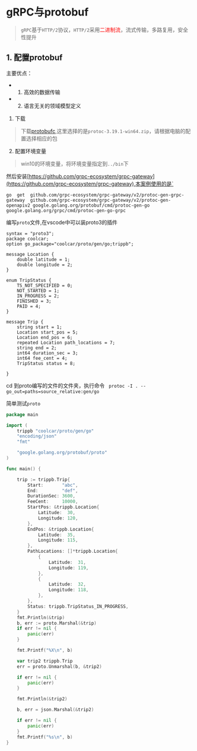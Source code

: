 # gRPC与protobuf
> `gRPC`基于`HTTP/2`协议，`HTTP/2`采用<font color='red'>二进制流</font>，流式传输，多路复用，安全性提升

## 1. 配置protobuf

主要优点：
- 1. 高效的数据传输
- 2. 语言无关的领域模型定义

1. 下载

>下载[protobufc](https://github.com/protocolbuffers/protobuf/releases),这里选择的是`protoc-3.19.1-win64.zip`，请根据电脑的配置选择相应的包

2. 配置环境变量 
>win10的环境变量，将环境变量指定到`../bin`下


然后安装[https://github.com/grpc-ecosystem/grpc-gateway](https://github.com/grpc-ecosystem/grpc-gateway),本案例使用的是`

```shell
go  get  github.com/grpc-ecosystem/grpc-gateway/v2/protoc-gen-grpc-gateway  github.com/grpc-ecosystem/grpc-gateway/v2/protoc-gen-openapiv2 google.golang.org/protobuf/cmd/protoc-gen-go  google.golang.org/grpc/cmd/protoc-gen-go-grpc
```
编写`proto`文件,在vscode中可以装proto3的插件
```proto3
syntax = "proto3";
package coolcar;
option go_package="coolcar/proto/gen/go;trippb";

message Location {
    double latitude = 1;
    double longitude = 2;
}

enum TripStatus {
    TS_NOT_SPECIFIED = 0;
    NOT_STARTED = 1;
    IN_PROGRESS = 2;
    FINISHED = 3;
    PAID = 4;
}

message Trip {
    string start = 1;
    Location start_pos = 5;
    Location end_pos = 6;
    repeated Location path_locations = 7;
    string end = 2;
    int64 duration_sec = 3;
    int64 fee_cent = 4;
    TripStatus status = 8;

}
```
cd 到proto编写的文件的文件夹，执行命令
` protoc -I . --go_out=paths=source_relative:gen/go`

简单测试`proto` 

```go
package main

import (
	trippb "coolcar/proto/gen/go"
	"encoding/json"
	"fmt"

	"google.golang.org/protobuf/proto"
)

func main() {

	trip := trippb.Trip{
		Start:       "abc",
		End:         "def",
		DurationSec: 3600,
		FeeCent:     10000,
		StartPos: &trippb.Location{
			Latitude:  30,
			Longitude: 120,
		},
		EndPos: &trippb.Location{
			Latitude:  35,
			Longitude: 115,
		},
		PathLocations: []*trippb.Location{
			{
				Latitude:  31,
				Longitude: 119,
			},
			{
				Latitude:  32,
				Longitude: 118,
			},
		},
		Status: trippb.TripStatus_IN_PROGRESS,
	}
	fmt.Println(&trip)
	b, err := proto.Marshal(&trip)
	if err != nil {
		panic(err)
	}

	fmt.Printf("%X\n", b)

	var trip2 trippb.Trip
	err = proto.Unmarshal(b, &trip2)

	if err != nil {
		panic(err)
	}

	fmt.Println(&trip2)

	b, err = json.Marshal(&trip2)

	if err != nil {
		panic(err)
	}
	fmt.Printf("%s\n", b)
}
```

